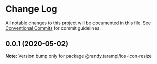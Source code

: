 # Change Log

All notable changes to this project will be documented in this file.
See [Conventional Commits](https://conventionalcommits.org) for commit guidelines.

## 0.0.1 (2020-05-02)

**Note:** Version bump only for package @randy.tarampi/ios-icon-resize
